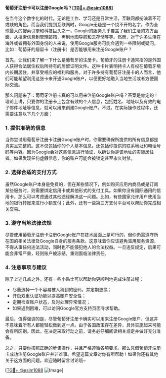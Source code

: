 **葡萄牙注册卡可以注册Google吗？[[TG💪+ @esim1088](https://t.me/s/esim1088)]**

在当今这个数字化的时代，无论是工作、学习还是日常生活，互联网都扮演着不可或缺的角色。而当我们提到互联网时，Google无疑是一个绕不开的名字。作为全球最大的搜索引擎和科技巨头之一，Google的服务几乎覆盖了我们生活的方方面面，从搜索信息到管理邮箱，再到地图导航和云存储等等。然而，对于许多生活在海外或者拥有外国身份的人来说，使用Google服务可能会遇到一些限制或疑问，比如：葡萄牙的居留卡（注册卡）是否能够用来注册Google账户？

首先，让我们来了解一下什么是葡萄牙的注册卡。葡萄牙的注册卡通常指的是外国人获得合法居住权后所持有的居留证明文件。这种卡片表明持卡人有权在葡萄牙境内长期居住，并享受相应的福利和服务。对于许多持有葡萄牙注册卡的人而言，他们可能希望利用这张卡来开通Google账户，以便更好地融入当地生活或者方便国际交流。

那么问题来了：葡萄牙注册卡真的可以用来注册Google账户吗？答案是肯定的！理论上讲，只要你的注册卡上包含有效的个人信息，包括姓名、地址以及有效的电子邮件地址等信息，就可以用来创建Google账户。不过，在实际操作过程中，还需要注意以下几个方面：

### 1. **提供准确的信息**
当你尝试用葡萄牙注册卡注册Google账户时，你需要确保所提供的所有信息都是真实且完整的。这不仅包括你的个人基本信息，还包括你提供的联系地址和电话号码等内容。因为Google会对这些信息进行验证，以确认你是该地址的实际居住者。如果发现任何虚假信息，你的账户可能会被锁定甚至永久封禁。

### 2. **选择合适的支付方式**
虽然Google账户本身是免费的，但在某些情况下，例如购买应用内商品或是订阅某些服务时，则需要绑定信用卡或其他形式的支付工具。如果你没有国际通用的信用卡，那么可以考虑通过其他途径解决这一问题。比如，有些国家允许用户使用当地的银行转账来进行小额支付；此外，还有一些第三方支付平台可以帮助你完成相关交易。

### 3. **遵守当地法律法规**
尽管使用葡萄牙注册卡注册Google账户在技术层面上是可行的，但你仍需遵守所在国的相关法律及Google自身的服务条款。这意味着你应该避免滥用服务资源，不得从事任何违法活动，同时也不能侵犯他人的合法权益。一旦违反规定，后果可能会非常严重，轻则账户被冻结，重则面临法律责任。

### 4. **注意事项与建议**
除了上述几点之外，还有一些小贴士可以帮助你更顺利地完成注册过程：
- 尽量选择一个不容易被人猜到的密码，并定期更换；
- 开启双重认证功能以提高账户安全性；
- 定期检查账户状态，及时处理异常情况；
- 如果遇到困难，可以访问Google官方支持页面寻求帮助。

最后，值得强调的是，尽管葡萄牙注册卡确实可以用来注册Google账户，但这并不意味着所有人都能轻松做到这一点。由于各国政策存在差异，具体实施起来可能会有所区别。因此，在决定采取行动之前，请务必仔细阅读相关规定并做好充分准备。

总之，只要你按照正确的步骤操作，并且严格遵循各项要求，那么凭借葡萄牙注册卡成功注册Google账户并非难事。希望这篇文章对你有所帮助！如果你还有其他关于这方面的问题，欢迎随时留言讨论哦~

[[TG💪+ @esim1088](https://t.me/s/esim1088) ![Image](https://i.postimg.cc/4NQfJmqS/Snipaste-2025-05-13-00-14-12.png)]